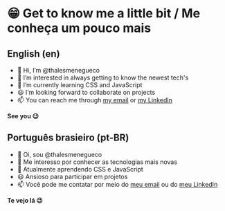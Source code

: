 # 😁 Get to know me a little bit / Me conheça um pouco mais

## English (en)

- 👋 Hi, I’m @thalesmenegueco
- 👀 I’m interested in always getting to know the newest tech's
- 🌱 I’m currently learning CSS and JavaScript
- 😃 I’m looking forward to collaborate on projects
- 📫 You can reach me through [my email](mailto:thales.menegueco@gmail.com) or [my LinkedIn](https://www.linkedin.com/in/thales-menegueco/) 

**See you 😉**

## Português brasieiro (pt-BR)

- 👋 Oi, sou @thalesmenegueco
- 👀 Me interesso por conhecer as tecnologias mais novas
- 🌱 Atualmente aprendendo CSS e JavaScript
- 😃 Ansioso para participar em projetos
- 📫 Você pode me contatar por meio do [meu email](mailto:thales.menegueco@gmail.com) ou do [meu LinkedIn](https://www.linkedin.com/in/thales-menegueco/) 

**Te vejo lá 😉**

<!---
thalesmenegueco/thalesmenegueco is a ✨ special ✨ repository because its `README.md` (this file) appears on your GitHub profile.
You can click the Preview link to take a look at your changes.
--->
